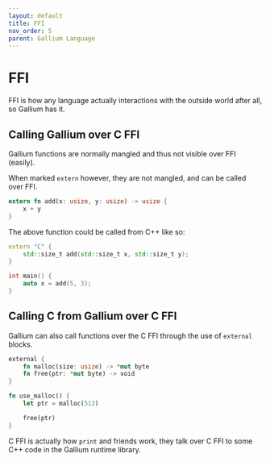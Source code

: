 ```yaml
---
layout: default
title: FFI
nav_order: 5
parent: Gallium Language
---
```


# FFI

FFI is how any language actually interactions with the outside world after all, 
so Gallium has it.

## Calling Gallium over C FFI

Gallium functions are normally mangled and thus not visible over FFI (easily).

When marked `extern` however, they are not mangled, and can be called over FFI.

```rs
extern fn add(x: usize, y: usize) -> usize {
    x + y
}
```

The above function could be called from C++ like so:

```cpp
extern "C" {
    std::size_t add(std::size_t x, std::size_t y);
}

int main() {
    auto x = add(5, 3);
}
```

## Calling C from Gallium over C FFI

Gallium can also call functions over the C FFI through the use of `external` blocks.

```rs
external {
    fn malloc(size: usize) -> *mut byte
    fn free(ptr: *mut byte) -> void
}

fn use_malloc() {
    let ptr = malloc(512)

    free(ptr)
}
```

C FFI is actually how `print` and friends work, they talk over C FFI to some C++ code in
the Gallium runtime library.